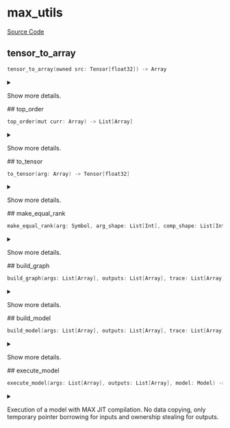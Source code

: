 



# max_utils
  
[Source Code](https://github.com/endia-ai/Endia/tree/main/endia/compile/max_utils.mojo)  
  

## tensor_to_array


```swift
tensor_to_array(owned src: Tensor[float32]) -> Array
```  
<details markdown="1" style="border: none; bg-color: none; box-shadow: none;">  
<summary style="border: none; bg-color: none; box-shadow: none;">  
  
Show more details.  
</summary>  
  
#### Args:  

* src `Tensor[float32]`
  
#### Returns:  
  
Type: `Array`  
  
  
</details>
## top_order


```swift
top_order(mut curr: Array) -> List[Array]
```  
<details markdown="1" style="border: none; bg-color: none; box-shadow: none;">  
<summary style="border: none; bg-color: none; box-shadow: none;">  
  
Show more details.  
</summary>  
  
#### Args:  

* curr `Array`
  
#### Returns:  
  
Type: `List[Array]`  
  
  
</details>
## to_tensor


```swift
to_tensor(arg: Array) -> Tensor[float32]
```  
<details markdown="1" style="border: none; bg-color: none; box-shadow: none;">  
<summary style="border: none; bg-color: none; box-shadow: none;">  
  
Show more details.  
</summary>  
  
#### Args:  

* arg `Array`
  
#### Returns:  
  
Type: `Tensor[float32]`  
  
  
</details>
## make_equal_rank


```swift
make_equal_rank(arg: Symbol, arg_shape: List[Int], comp_shape: List[Int]) -> Symbol
```  
<details markdown="1" style="border: none; bg-color: none; box-shadow: none;">  
<summary style="border: none; bg-color: none; box-shadow: none;">  
  
Show more details.  
</summary>  
  
#### Args:  

* arg `Symbol`
* arg_shape `List[Int]`
* comp_shape `List[Int]`
  
#### Returns:  
  
Type: `Symbol`  
  
  
</details>
## build_graph


```swift
build_graph(args: List[Array], outputs: List[Array], trace: List[Array]) -> Graph
```  
<details markdown="1" style="border: none; bg-color: none; box-shadow: none;">  
<summary style="border: none; bg-color: none; box-shadow: none;">  
  
Show more details.  
</summary>  
  
#### Args:  

* args `List[Array]`
* outputs `List[Array]`
* trace `List[Array]`
  
#### Returns:  
  
Type: `Graph`  
  
  
</details>
## build_model


```swift
build_model(args: List[Array], outputs: List[Array], trace: List[Array]) -> Model
```  
<details markdown="1" style="border: none; bg-color: none; box-shadow: none;">  
<summary style="border: none; bg-color: none; box-shadow: none;">  
  
Show more details.  
</summary>  
  
#### Args:  

* args `List[Array]`
* outputs `List[Array]`
* trace `List[Array]`
  
#### Returns:  
  
Type: `Model`  
  
  
</details>
## execute_model


```swift
execute_model(args: List[Array], outputs: List[Array], model: Model) -> List[Array]
```  
<details markdown="1" style="border: none; bg-color: none; box-shadow: none;">  
<summary style="border: none; bg-color: none; box-shadow: none;">  
  
Execution of a model with MAX JIT compilation. No data copying, only temporary pointer borrowing for inputs and ownership stealing for outputs.  
</summary>  
  
#### Args:  

* args `List[Array]`
* outputs `List[Array]`
* model `Model`
  
#### Returns:  
  
Type: `List[Array]`  
  
  
</details>